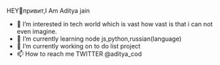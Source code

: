  HEY👋привит,I Am Aditya jain 

- 👀 I’m interested in tech world which is vast how vast is that i can not even imagine.
- 🌱 I’m currently learning node js,python,russian(language)
- 💞️ I’m currently working on to do list project 
- 📫 How to reach me TWITTER   @aditya_cod



